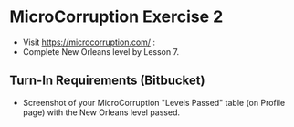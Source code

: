 # MicroCorruption Exercise 2

- Visit https://microcorruption.com/ :  
- Complete New Orleans level by Lesson 7.  

## Turn-In Requirements (Bitbucket)

- Screenshot of your MicroCorruption "Levels Passed" table (on Profile page) with the New Orleans level passed.
